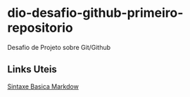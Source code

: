# dio-desafio-github-primeiro-repositorio
Desafio de Projeto sobre Git/Github

## Links Uteis
[Sintaxe Basica Markdow](https://www.markdownguide.org/getting-started/)
